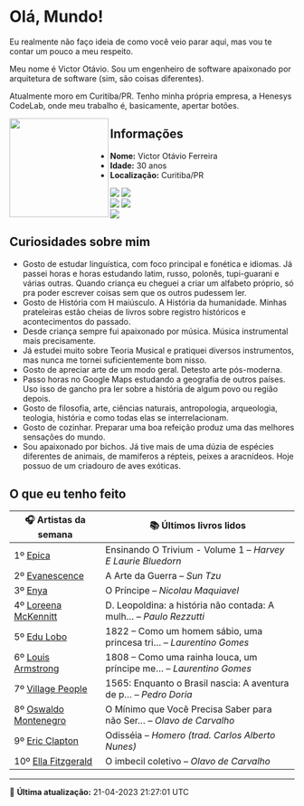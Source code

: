 # Olá, Mundo!

Eu realmente não faço ideia de como você veio parar aqui, mas vou te contar um pouco a meu respeito.

Meu nome é Victor Otávio. Sou um engenheiro de software apaixonado por arquitetura de software (sim, são coisas diferentes).

Atualmente moro em Curitiba/PR. Tenho minha própria empresa, a Henesys CodeLab, onde meu trabalho é, basicamente, apertar botões.

<img align="left" src="https://github.com/vctrtvfrrr/vctrtvfrrr/raw/master/octocat.png" alt="" width="175" />

## Informações

- **Nome:** Victor Otávio Ferreira
- **Idade:** 30 anos
- **Localização:** Curitiba/PR

[![](https://img.shields.io/badge/LinkedIn-victorotavio-blue)](https://www.linkedin.com/in/victorotavio/) [![](https://img.shields.io/badge/Twitter-@vctrtvfrrr-blue)](https://twitter.com/vctrtvfrrr)  
[![](https://img.shields.io/badge/GitHub-vctrtvfrrr-24292e)](https://github.com/vctrtvfrrr) [![](https://img.shields.io/badge/GitLab-vctrtvfrrr-ec5d16)](https://gitlab.com/vctrtvfrrr)  
[![](https://img.shields.io/badge/Email-victor@otavioferreira.com.br-red)](mailto:victor@otavioferreira.com.br)  

## Curiosidades sobre mim

-   Gosto de estudar linguística, com foco principal e fonética e idiomas. Já passei horas e horas estudando latim, russo, polonês, tupi-guarani e várias outras. Quando criança eu cheguei a criar um alfabeto próprio, só pra poder escrever coisas sem que os outros pudessem ler.
-   Gosto de História com H maiúsculo. A História da humanidade. Minhas prateleiras estão cheias de livros sobre registro históricos e acontecimentos do passado.
-   Desde criança sempre fui apaixonado por música. Música instrumental mais precisamente.
-   Já estudei muito sobre Teoria Musical e pratiquei diversos instrumentos, mas nunca me tornei suficientemente bom nisso.
-   Gosto de apreciar arte de um modo geral. Detesto arte pós-moderna.
-   Passo horas no Google Maps estudando a geografia de outros países. Uso isso de gancho pra ler sobre a história de algum povo ou região depois.
-   Gosto de filosofia, arte, ciências naturais, antropologia, arqueologia, teologia, história e como todas elas se interrelacionam.
-   Gosto de cozinhar. Preparar uma boa refeição produz uma das melhores sensações do mundo.
-   Sou apaixonado por bichos. Já tive mais de uma dúzia de espécies diferentes de animais, de mamiferos a répteis, peixes a aracnídeos. Hoje possuo de um criadouro de aves exóticas.


## O que eu tenho feito

|                         🎧 Artistas da semana                         |                      📚 Últimos livros lidos                      |
|-----------------------------------------------------------------------|-------------------------------------------------------------------|
| 1º [Epica](https://www.last.fm/music/Epica)                           | Ensinando O Trivium - Volume 1	–	_Harvey E Laurie Bluedorn_         |
| 2º [Evanescence](https://www.last.fm/music/Evanescence)               | A Arte da Guerra	–	_Sun Tzu_                                        |
| 3º [Enya](https://www.last.fm/music/Enya)                             | O Príncipe	–	_Nicolau Maquiavel_                                    |
| 4º [Loreena McKennitt](https://www.last.fm/music/Loreena+McKennitt)   | D. Leopoldina: a história não contada: A mulh…	–	_Paulo Rezzutti_   |
| 5º [Edu Lobo](https://www.last.fm/music/Edu+Lobo)                     | 1822 – Como um homem sábio, uma princesa tri…	–	_Laurentino Gomes_  |
| 6º [Louis Armstrong](https://www.last.fm/music/Louis+Armstrong)       | 1808 – Como uma rainha louca, um príncipe me…	–	_Laurentino Gomes_  |
| 7º [Village People](https://www.last.fm/music/Village+People)         | 1565: Enquanto o Brasil nascia: A aventura de p…	–	_Pedro Doria_    |
| 8º [Oswaldo Montenegro](https://www.last.fm/music/Oswaldo+Montenegro) | O Mínimo que Você Precisa Saber para não Ser…	–	_Olavo de Carvalho_ |
| 9º [Eric Clapton](https://www.last.fm/music/Eric+Clapton)             | Odisséia	–	_Homero (trad. Carlos Alberto Nunes)_                    |
| 10º [Ella Fitzgerald](https://www.last.fm/music/Ella+Fitzgerald)      | O imbecil coletivo	–	_Olavo de Carvalho_                            |


---

🚀 **Última atualização:** 21-04-2023 21:27:01 UTC